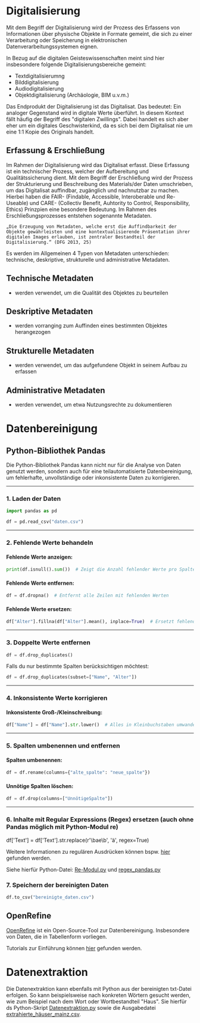 # Digitalisierung
Mit dem Begriff der Digitalisierung wird der Prozess des Erfassens von Informationen über physische Objekte in Formate gemeint, die sich zu einer Verarbeitung oder Speicherung in elektronischen Datenverarbeitungssystemen eignen.

In Bezug auf die digitalen Geisteswissenschaften meint sind hier insbesondere folgende Digitalisierungsbereiche gemeint:
- Textdigitalisierumng
- Bilddigitalisierung
- Audiodigitalisierung
- Objektdigitalisierung (Archäologie, BIM u.v.m.)

Das Endprodukt der Digitalisierung ist das Digitalisat. Das bedeutet: Ein analoger Gegenstand wird in digitale Werte überführt. In diesem Kontext fällt häufig der Begriff des "digitalen Zwillings". Dabei handelt es sich aber eher um ein digitales Geschwisterkind, da es sich bei dem Digitalisat nie um eine 1:1 Kopie des Originals handelt.

## Erfassung & Erschließung
Im Rahmen der Digitalisierung wird das Digitalisat erfasst. Diese Erfassung ist ein technischer Prozess, welcher der Aufbereitung und Qualitätssicherung dient.
Mit dem Begriff der Erschließung wird der Prozess der Strukturierung und Beschreibung des Materials/der Daten umschrieben, um das Digitalisat auffindbar, zugänglich und nachnutzbar zu machen. Hierbei haben die FAIR- (Findable, Accessible, Interoberable und Re-Useable) und CARE- (Collectiv Benefit, Auhtority to Control, Responsibility, Ethics) Prinzpien eine besondere Bedeutung.
Im Rahmen des Erschließungsprozesses entstehen sogenannte Metadaten.

    „Die Erzeugung von Metadaten, welche erst die Auffindbarkeit der Objekte gewährleisten und eine kontextualisierende Präsentation ihrer digitalen Images erlauben, ist zentraler Bestandteil der Digitalisierung.“ (DFG 2013, 25)

Es werden im Allgemeinen 4 Typen von Metadaten unterschieden: technische, deskriptive, strukturelle und administrative Metadaten.

## Technische Metadaten
- werden verwendet, um die Qualität des Objektes zu beurteilen

## Deskriptive Metadaten
- werden vorranging zum Auffinden eines bestimmten Objektes herangezogen

## Strukturelle Metadaten
- werden verwendet, um das aufgefundene Objekt in seinem Aufbau zu erfassen

## Administrative Metadaten
- werden verwendet, um etwa Nutzungsrechte zu dokumentieren


# Datenbereinigung

## Python-Bibliothek Pandas

Die Python-Bibliothek Pandas kann nicht nur für die Analyse von Daten genutzt werden, sondern auch für eine teilautomatisierte Datenbereinigung, um fehlerhafte, unvollständige oder inkonsistente Daten zu korrigieren.

---

### 1. **Laden der Daten**

```python
import pandas as pd

df = pd.read_csv("daten.csv")  
```

---

### 2. **Fehlende Werte behandeln**

#### Fehlende Werte anzeigen:
```python
print(df.isnull().sum())  # Zeigt die Anzahl fehlender Werte pro Spalte
```

#### Fehlende Werte entfernen:
```python
df = df.dropna()  # Entfernt alle Zeilen mit fehlenden Werten
```

#### Fehlende Werte ersetzen:
```python
df["Alter"].fillna(df["Alter"].mean(), inplace=True)  # Ersetzt fehlende Werte mit dem Durchschnitt
```

---

### 3. **Doppelte Werte entfernen**

```python
df = df.drop_duplicates()
```

Falls du nur bestimmte Spalten berücksichtigen möchtest:
```python
df = df.drop_duplicates(subset=["Name", "Alter"])
```

---

### 4. **Inkonsistente Werte korrigieren**

#### Inkonsistente Groß-/Kleinschreibung:
```python
df["Name"] = df["Name"].str.lower()  # Alles in Kleinbuchstaben umwandeln
```

---

### 5. **Spalten umbenennen und entfernen**

#### Spalten umbenennen:
```python
df = df.rename(columns={"alte_spalte": "neue_spalte"})
```

#### Unnötige Spalten löschen:
```python
df = df.drop(columns=["UnnötigeSpalte"])
```

---

### 6. **Inhalte mit Regular Expressions (Regex) ersetzen (auch ohne Pandas möglich mit Python-Modul re)**

df['Text'] = df['Text'].str.replace(r'\bae\b', 'ä', regex=True)

Weitere Informationen zu regulären Ausdrücken können bspw. [hier](https://de.wikipedia.org/wiki/Regul%C3%A4rer_Ausdruck) gefunden werden.

Siehe hierfür Python-Datei: [Re-Modul.py](02_Digitalisierung/Re-Modul.py) und [regex_pandas.py](02_Digitalisierung/regex_pandas.py)



### 7. **Speichern der bereinigten Daten**
```python
df.to_csv("bereinigte_daten.csv")
```



## OpenRefine
[OpenRefine](https://openrefine.org/) ist ein Open-Source-Tool zur Datenbereinigung. Insbesondere von Daten, die in Tabellenform vorliegen.

Tutorials zur Einführung können [hier](https://www.wikidata.org/wiki/Wikidata:Tools/OpenRefine/Editing/Tutorials/Video) gefunden werden.


# Datenextraktion
Die Datenextraktion kann ebenfalls mit Python aus der bereinigten txt-Datei erfolgen. So kann beispielsweise nach konkreten Wörtern gesucht werden, wie zum Beispiel nach dem Wort oder Wortbestandteil "Haus".
Sie hierfür ds Python-Skript [Datenextraktion.py](02_Digitalisierung/Datenextraktion.py) sowie die Ausgabedatei [extrahierte_häuser_mainz.csv](02_Digitalisierung/extrahierte_häuser_mainz.csv).
